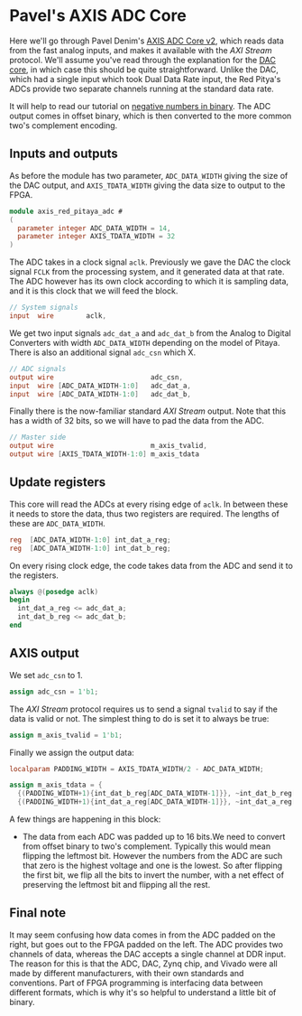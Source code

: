 # Pavel's AXIS ADC Core

Here we'll go through Pavel Denim's [AXIS ADC Core v2](https://github.com/pavel-demin/red-pitaya-notes/blob/master/cores/axis_red_pitaya_adc_v2_0/axis_red_pitaya_adc.v), which reads data from the fast analog inputs, and makes it available with the *AXI Stream* protocol. We'll assume you've read through the explanation for the [DAC core](/Tutorials/CORE_DAC_AXIS), in which case this should be quite straightforward. Unlike the DAC, which had a single input which took Dual Data Rate input, the Red Pitya's ADCs provide two separate channels running at the standard data rate. 

It will help to read our tutorial on [negative numbers in binary](/Tutorials/FPGA_NegativeBinary). The ADC output comes in offset binary, which is then converted to the more common two's complement encoding. 

## Inputs and outputs

As before the module has two parameter, `ADC_DATA_WIDTH` giving the size of the DAC output, and `AXIS_TDATA_WIDTH` giving the data size to output to the FPGA.

```verilog
module axis_red_pitaya_adc #
(
  parameter integer ADC_DATA_WIDTH = 14,
  parameter integer AXIS_TDATA_WIDTH = 32
)
```

The ADC takes in a clock signal `aclk`. Previously we gave the DAC the clock signal `FCLK` from the processing system, and it generated data at that rate. The ADC however has its own clock according to which it is sampling data, and it is this clock that we will feed the block.

```verilog
// System signals
input  wire        aclk,
```

We get two input signals `adc_dat_a` and `adc_dat_b` from the Analog to Digital Converters with width `ADC_DATA_WIDTH` depending on the model of Pitaya. There is also an additional signal `adc_csn` which X.

```verilog
// ADC signals
output wire                        adc_csn,
input  wire [ADC_DATA_WIDTH-1:0]   adc_dat_a,
input  wire [ADC_DATA_WIDTH-1:0]   adc_dat_b,
```

Finally there is the now-familiar standard *AXI Stream* output. Note that this has a width of 32 bits, so we will have to pad the data from the ADC.

```verilog
// Master side
output wire                        m_axis_tvalid,
output wire [AXIS_TDATA_WIDTH-1:0] m_axis_tdata
```

## Update registers

This core will read the ADCs at every rising edge of `aclk`. In between these it needs to store the data, thus two registers are required. The lengths of these are `ADC_DATA_WIDTH`.

```verilog
reg  [ADC_DATA_WIDTH-1:0] int_dat_a_reg;
reg  [ADC_DATA_WIDTH-1:0] int_dat_b_reg;
```

On every rising clock edge, the code takes data from the ADC and send it to the registers.

```verilog
always @(posedge aclk)
begin
  int_dat_a_reg <= adc_dat_a;
  int_dat_b_reg <= adc_dat_b;
end
```

## AXIS output

We set `adc_csn` to 1.

```verilog
assign adc_csn = 1'b1;
```

The *AXI Stream* protocol requires us to send a signal `tvalid` to say if the data is valid or not. The simplest thing to do is set it to always be true:

```verilog
assign m_axis_tvalid = 1'b1;
```

Finally we assign the output data:

```verilog
localparam PADDING_WIDTH = AXIS_TDATA_WIDTH/2 - ADC_DATA_WIDTH;

assign m_axis_tdata = {
  {(PADDING_WIDTH+1){int_dat_b_reg[ADC_DATA_WIDTH-1]}}, ~int_dat_b_reg[ADC_DATA_WIDTH-2:0],
  {(PADDING_WIDTH+1){int_dat_a_reg[ADC_DATA_WIDTH-1]}}, ~int_dat_a_reg[ADC_DATA_WIDTH-2:0]};
```

A few things are happening in this block:

* The data from each ADC was padded up to 16 bits.We need to convert from offset binary to two's complement. Typically this would mean flipping the leftmost bit. However the numbers from the ADC are such that zero is the highest voltage and one is the lowest. So after flipping the first bit, we flip all the bits to invert the number, with a net effect of preserving the leftmost bit and flipping all the rest.

## Final note

It may seem confusing how data comes in from the ADC padded on the right, but goes out to the FPGA padded on the left. The ADC provides two channels of data, whereas the DAC accepts a single channel at DDR input. The reason for this is that the ADC, DAC, Zynq chip, and Vivado were all made by different manufacturers, with their own standards and conventions. Part of FPGA programming is interfacing data between different formats, which is why it's so helpful to understand a little bit of binary.
